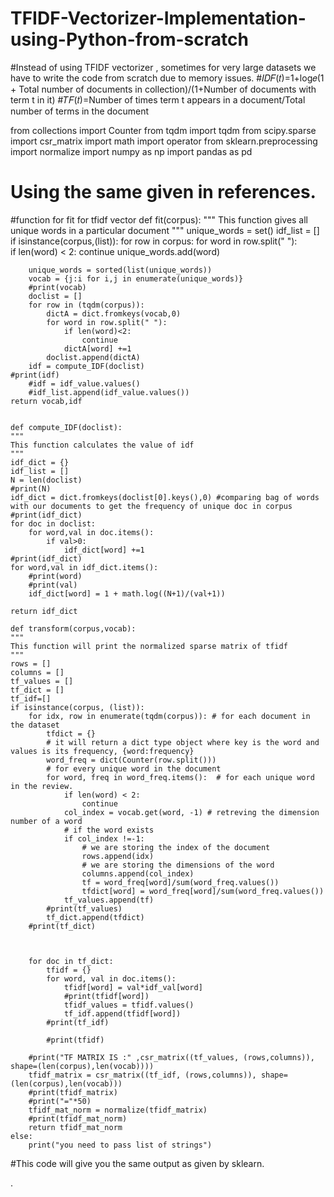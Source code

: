 # TFIDF-Vectorizer-Implementation-using-Python-from-scratch
#Instead of using TFIDF vectorizer , sometimes for very large datasets we have to write the code from scratch due to memory issues.
#𝐼𝐷𝐹(𝑡)=1+log𝑒(1 + Total number of documents in collection)/(1+Number of documents with term t in it)
#𝑇𝐹(𝑡)=Number of times term t appears in a document/Total number of terms in the document

from collections import Counter
from tqdm import tqdm
from scipy.sparse import csr_matrix
import math
import operator
from sklearn.preprocessing import normalize
import numpy as np
import pandas as pd


# Using the same given in references.
#function for fit for tfidf vector
def fit(corpus):
    """
    This function gives all unique words in a particular document
    """
    unique_words = set()
    idf_list = []
    if isinstance(corpus,(list)):
        for row in corpus:
            for word in row.split(" "):                
                if len(word) < 2:
                    continue
                unique_words.add(word)
    
        unique_words = sorted(list(unique_words))
        vocab = {j:i for i,j in enumerate(unique_words)}
        #print(vocab)
        doclist = []
        for row in (tqdm(corpus)):
            dictA = dict.fromkeys(vocab,0)
            for word in row.split(" "):
                if len(word)<2:
                    continue
                dictA[word] +=1
            doclist.append(dictA)
        idf = compute_IDF(doclist)
    #print(idf)
        #idf = idf_value.values()
        #idf_list.append(idf_value.values())
    return vocab,idf
    
    
    def compute_IDF(doclist): 
    """
    This function calculates the value of idf
    """
    idf_dict = {}
    idf_list = []
    N = len(doclist)
    #print(N)
    idf_dict = dict.fromkeys(doclist[0].keys(),0) #comparing bag of words with our documents to get the frequency of unique doc in corpus
    #print(idf_dict)
    for doc in doclist:
        for word,val in doc.items():
            if val>0:
                idf_dict[word] +=1
    #print(idf_dict)    
    for word,val in idf_dict.items():
        #print(word)
        #print(val)
        idf_dict[word] = 1 + math.log((N+1)/(val+1))
        
    return idf_dict
    
    def transform(corpus,vocab):
    """
    This function will print the normalized sparse matrix of tfidf
    """
    rows = []
    columns = []
    tf_values = []
    tf_dict = []
    tf_idf=[]
    if isinstance(corpus, (list)):
        for idx, row in enumerate(tqdm(corpus)): # for each document in the dataset  
            tfdict = {}
            # it will return a dict type object where key is the word and values is its frequency, {word:frequency}
            word_freq = dict(Counter(row.split()))
            # for every unique word in the document
            for word, freq in word_freq.items():  # for each unique word in the review.                
                if len(word) < 2:
                    continue
                col_index = vocab.get(word, -1) # retreving the dimension number of a word
                # if the word exists
                if col_index !=-1:
                    # we are storing the index of the document
                    rows.append(idx)
                    # we are storing the dimensions of the word
                    columns.append(col_index)
                    tf = word_freq[word]/sum(word_freq.values())
                    tfdict[word] = word_freq[word]/sum(word_freq.values())
                tf_values.append(tf)
            #print(tf_values)
            tf_dict.append(tfdict) 
        #print(tf_dict)
            
            

        for doc in tf_dict:
            tfidf = {}
            for word, val in doc.items():
                tfidf[word] = val*idf_val[word]
                #print(tfidf[word])
                tfidf_values = tfidf.values()
                tf_idf.append(tfidf[word])
            #print(tf_idf)
            
            #print(tfidf)
        
        #print("TF MATRIX IS :" ,csr_matrix((tf_values, (rows,columns)), shape=(len(corpus),len(vocab))))
        tfidf_matrix = csr_matrix((tf_idf, (rows,columns)), shape=(len(corpus),len(vocab)))
        #print(tfidf_matrix)
        #print("="*50)
        tfidf_mat_norm = normalize(tfidf_matrix)
        #print(tfidf_mat_norm)
        return tfidf_mat_norm
    else:
        print("you need to pass list of strings")


#This code will give you the same output as given by sklearn.

.
